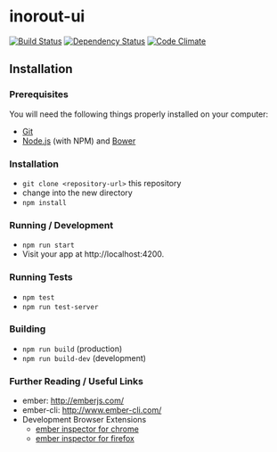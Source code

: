 inorout-ui
==========

[![Build Status](http://img.shields.io/travis/in-or-out/inorout-ui/master.svg?style=flat-square)](https://travis-ci.org/in-or-out/inorout-ui)
[![Dependency Status](http://img.shields.io/gemnasium/in-or-out/inorout-ui.svg?style=flat-square)](https://gemnasium.com/in-or-out/inorout-ui)
[![Code Climate](https://img.shields.io/codeclimate/github/in-or-out/inorout-ui.svg?style=flat-square)](https://codeclimate.com/github/in-or-out/inorout-ui)

Installation
------------

### Prerequisites

You will need the following things properly installed on your computer:
- [Git](http://git-scm.com/)
- [Node.js](http://nodejs.org/) (with NPM) and [Bower](http://bower.io/)

### Installation

- `git clone <repository-url>` this repository
- change into the new directory
- `npm install`

### Running / Development

- `npm run start`
- Visit your app at http://localhost:4200.

### Running Tests

- `npm test`
- `npm run test-server`

### Building

- `npm run build` (production)
- `npm run build-dev` (development)

### Further Reading / Useful Links

- ember: http://emberjs.com/
- ember-cli: http://www.ember-cli.com/
- Development Browser Extensions
  - [ember inspector for chrome](https://chrome.google.com/webstore/detail/ember-inspector/bmdblncegkenkacieihfhpjfppoconhi)
  - [ember inspector for firefox](https://addons.mozilla.org/en-US/firefox/addon/ember-inspector/)
